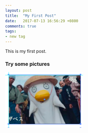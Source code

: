 ```yaml
---
layout: post
title:  "My First Post"
date:   2017-07-13 16:56:29 +0800
comments: true
tags:
- new tag
---
```


This is my first post.

### Try some pictures

<img src="/img/Elizabeth.jpg" style="height:50%;width:50%;">


